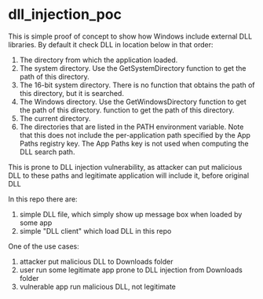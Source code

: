 # dll_injection_poc
This is simple proof of concept to show how Windows include external DLL libraries. By default it check DLL in location below in that order:
1. The directory from which the application loaded. 
2. The system directory. Use the GetSystemDirectory function to get the path of this directory.  
3. The 16-bit system directory. There is no function that obtains the path of this directory, but it is searched. 
4. The Windows directory. Use the GetWindowsDirectory function to get the path of this directory. function to get the path of this directory. 
5. The current directory.  
6. The directories that are listed in the PATH environment variable. Note that this does not include the per-application path specified by the App Paths registry key. The App Paths key is not used when computing the DLL search path. 

This is prone to DLL injection vulnerability, as attacker can put malicious DLL to these paths and legitimate application will include it, before original DLL

In this repo there are:
1. simple DLL file, which simply show up message box when loaded by some app
2. simple "DLL client" which load DLL in this repo


One of the use cases:
1. attacker put malicious DLL to Downloads folder
2. user run some legitimate app prone to DLL injection from Downloads folder
3. vulnerable app run malicious DLL, not legitimate